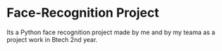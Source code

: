 # Face-Recognition Project 
Its a Python face recognition project made by me and by my teama as a project work in Btech 2nd year.

